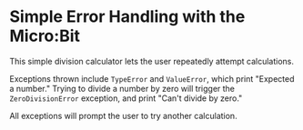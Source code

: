 # Simple Error Handling with the Micro:Bit
This simple division calculator lets the user repeatedly attempt calculations.

Exceptions thrown include `TypeError` and `ValueError`, which print "Expected a number." Trying to divide a number by zero will trigger the `ZeroDivisionError` exception, and print "Can't divide by zero."

All exceptions will prompt the user to try another calculation.
